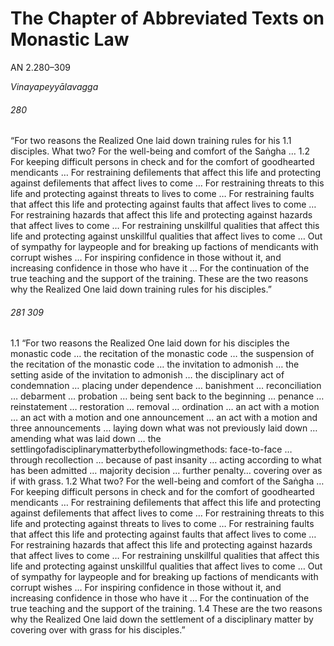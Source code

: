 # The Chapter of Abbreviated Texts on Monastic Law

AN 2.280–309

_Vinayapeyyālavagga_

###### 280

“For two reasons the Realized One laid down training rules for his 1.1
disciples.
What two? For the well-being and comfort of the Saṅgha … 1.2
For keeping difficult persons in check and for the comfort of goodhearted mendicants … For restraining defilements that affect this
life and protecting against defilements that affect lives to come …
For restraining threats to this life and protecting against threats
to lives to come … For restraining faults that affect this life and
protecting against faults that affect lives to come … For restraining hazards that affect this life and protecting against hazards that
affect lives to come … For restraining unskillful qualities that affect this life and protecting against unskillful qualities that affect
lives to come … Out of sympathy for laypeople and for breaking
up factions of mendicants with corrupt wishes … For inspiring
confidence in those without it, and increasing confidence in those
who have it … For the continuation of the true teaching and the
support of the training. These are the two reasons why the Realized
One laid down training rules for his disciples.”
###### 281 309

1.1 “For two reasons the Realized One laid down for his disciples the
monastic code … the recitation of the monastic code … the suspension of the recitation of the monastic code … the invitation to
admonish … the setting aside of the invitation to admonish … the
disciplinary act of condemnation … placing under dependence
… banishment … reconciliation … debarment … probation …
being sent back to the beginning … penance … reinstatement
… restoration … removal … ordination … an act with a motion
… an act with a motion and one announcement … an act with a
motion and three announcements … laying down what was not
previously laid down … amending what was laid down … the settlingofadisciplinarymatterbythefollowingmethods: face-to-face
… through recollection … because of past insanity … acting according to what has been admitted … majority decision … further
penalty… covering over as if with grass.
1.2 What two? For the well-being and comfort of the Saṅgha …
For keeping difficult persons in check and for the comfort of goodhearted mendicants … For restraining defilements that affect this
life and protecting against defilements that affect lives to come …
For restraining threats to this life and protecting against threats
to lives to come … For restraining faults that affect this life and
protecting against faults that affect lives to come … For restraining hazards that affect this life and protecting against hazards that
affect lives to come … For restraining unskillful qualities that affect this life and protecting against unskillful qualities that affect
lives to come … Out of sympathy for laypeople and for breaking
up factions of mendicants with corrupt wishes … For inspiring
confidence in those without it, and increasing confidence in those
who have it … For the continuation of the true teaching and the
support of the training.
1.4 These are the two reasons why the Realized One laid down the
settlement of a disciplinary matter by covering over with grass for
his disciples.”
